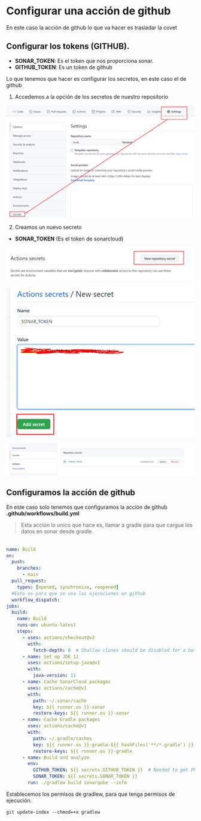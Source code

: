 # Configurar una acción de github

En este caso la acción de github lo que va hacer es trasladar la covet

## Configurar los tokens (GITHUB).

* **SONAR_TOKEN**: Es el token que nos proporciona sonar.
* **GITHUB_TOKEN**: Es un token de github

Lo que tenemos que hacer es configurar los secretos, en este caso el de github

1. Accedemos a la opción de los secretos de nuestro repositorio

![Secreto de github](p006.png)

2. Creamos un nuevo secreto

* **SONAR_TOKEN** (Es el token de sonarcloud)

![Boton crear secreto](p007.png)

![Crear sonar token](p008.png)

![REvisamos el token](p009.png)

## Configuramos la acción de github

En este caso solo tenemos que configuramos la acción de github **.github/workflows/build.yml**




> Esta acción lo unico que hace es, llamar a gradle para que cargue los datos en sonar desde gradle.

```yaml

name: Build
on:
  push:
    branches:
      - main
  pull_request:
    types: [opened, synchronize, reopened]
  #Esto es para que se vea las ejecuciones en github  
  workflow_dispatch:
jobs:
  build:
    name: Build
    runs-on: ubuntu-latest
    steps:
      - uses: actions/checkout@v2
        with:
          fetch-depth: 0  # Shallow clones should be disabled for a better relevancy of analysis
      - name: Set up JDK 11
        uses: actions/setup-java@v1
        with:
          java-version: 11
      - name: Cache SonarCloud packages
        uses: actions/cache@v1
        with:
          path: ~/.sonar/cache
          key: ${{ runner.os }}-sonar
          restore-keys: ${{ runner.os }}-sonar
      - name: Cache Gradle packages
        uses: actions/cache@v1
        with:
          path: ~/.gradle/caches
          key: ${{ runner.os }}-gradle-${{ hashFiles('**/*.gradle') }}
          restore-keys: ${{ runner.os }}-gradle
      - name: Build and analyze
        env:
          GITHUB_TOKEN: ${{ secrets.GITHUB_TOKEN }}  # Needed to get PR information, if any
          SONAR_TOKEN: ${{ secrets.SONAR_TOKEN }}
        run: ./gradlew build sonarqube --info
```
Establecemos los permisos de gradlew, para que tenga permisos de ejecución.

```shell
git update-index --chmod=+x gradlew
```




